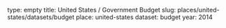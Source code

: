 type: empty
title: United States / Government Budget
slug: places/united-states/datasets/budget
place: united-states
dataset: budget
year: 2014

